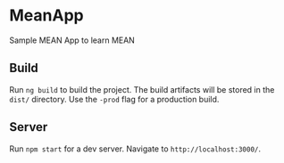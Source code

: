 # MeanApp

Sample MEAN App to learn MEAN

## Build

Run `ng build` to build the project. The build artifacts will be stored in the `dist/` directory. Use the `-prod` flag for a production build.

## Server

Run `npm start` for a dev server. Navigate to `http://localhost:3000/`.

